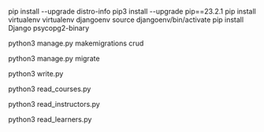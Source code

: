 pip install --upgrade distro-info
pip3 install --upgrade pip==23.2.1
pip install virtualenv
virtualenv djangoenv
source djangoenv/bin/activate
pip install Django psycopg2-binary

python3 manage.py makemigrations crud

python3 manage.py migrate

python3 write.py

python3 read_courses.py

python3 read_instructors.py

python3 read_learners.py
